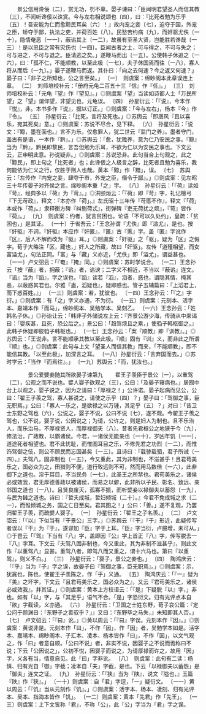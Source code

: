 <!-- { "loadSidebar": true } -->
　　景公信用谗佞〔二〕，赏无功，罚不辜。晏子谏曰：「臣闻明君望圣人而信其教〔三〕，不闻听谗佞以诛赏。今与左右相说颂也〔四〕，曰：『比死者勉为乐乎〔五〕！吾安能为仁而愈黥民耳矣〔六〕！』故内宠之妾〔七〕，迫夺于国，外宠之臣，矫夺于鄙，执法之吏，并荷百姓〔八〕。民愁苦约病〔九〕，而奸驱尤佚〔一十〕，隐情奄恶〔一一〕，蔽谄其上〔一二〕，故虽有至圣大贤，岂能胜若谗哉〔一三〕！是以忠臣之常有灾伤也〔一四〕。臣闻古者之士，可与得之，不可与失之；可与进之，不可与退之。臣请逃之矣。」遂鞭马而出〔一五〕。公使韩子休追之〔一六〕，曰：「孤不仁，不能顺教，以至此极〔一七〕，夫子休国焉而往〔一八〕，寡人将从而后〔一九〕。」晏子遂鞭马而返。其仆曰：「向之去何速？今之返又何速？」晏子曰：「非子之所知也，公之言至矣。」
〔一〕　则虞案：绵眇阁本此章误连上章。
〔二〕　刘师培校补云：「册府元龟二百五十三『信』作『任』。」
〔三〕　刘师培校补云：「元龟『望』作『望见』。」◎则虞案「望」当读如诗都人士「万民所望」之「望」谓仰望，非望见也，元龟误。
〔四〕　孙星衍云：「『说』，今本作『悦』，非。本书多作『说』，据以订正。」◎则虞案：「今与左右」，杨本『今』作『令』。
〔五〕　孙星衍云：「比死，言将及死也。」◎苏舆云「即唐风『且以喜乐，宛其死矣』意。」◎则虞案：苏说不尽合，见下释。
〔六〕　孙星衍云：「说文：『黥，墨在面也。』言不为乐，仅愈罪人，犹二世云『监门之养』。墨者守门，盖古有是语，一本作『黔』。」◎苏舆云：「愈，犹赡养，意为仁乃安民之事。『黥』当为『黔』，黔民即黎民，言吾但勉为乐耳，不欲为仁以为安民之事也。下文云云，正申明此意。孙说疑非。」◎则虞案：苏说恐非。此句当合上句观之，此之「黥民」，即上句之「比死者」也；此谗佞之人极言之辞，比死者且勉为喜乐，我何能依为仁义之行，仅胜于刑人也哉。黄本「黥」作「黯」，误。
〔七〕　苏舆云：「左传作『内宠之妾，肆夺于市，外宠之臣，僭令于鄙』。」◎则虞案：见左昭三十年传晏子对齐侯之言。绵眇阁本重「之」字。
〔八〕　孙星衍云：「『荷』读如『苛』，经典多以『荷』为『苛』。」◎洪颐烜云：「『荷』即『苛』字，礼记檀弓『下无苛政』，释文：『本亦作「荷」。』左氏昭十三年传『苛慝不作』，释文『「荷」本或作「荷」。』隶释衡方碑『纠剔荷忒』，街弹碑『吏无荷扰之烦』，『苛』皆作『荷』。」
〔九〕　则虞案：约者，犹言贫困也。论语「不可以久处约」，皇疏：「贫困也，」是其证。
〔一十〕于省吾云：「王念孙谓『尤佚』即『溢尤』，是也。按『奸驱』不词，『奸驱』本应作『奸匿』，『匿』古『慝』字。盖『匿』字讹作『区』，后人不解而改为『驱』耳。」◎则虞案：「奸驱」之「驱」，疑为「区」之假字。荀子大略注「区，藏也，」奸人之所藏，故曰「奸驱」。左传「道殣相望，而女富溢尤」，句法正同。「富」与「藏」义亦近，「尤佚」即「溢尤」，谓益甚也。
〔一一〕卢文弨云：「『奄』『掩』同。」◎则虞案：苏时学说合。
〔一二〕王念孙云「按『蔽』者，拥蔽；『谄』者，谄谀；二字义不相近，不当以『蔽谄』连文。『谄』当为『謟』，字之误也，『謟』读若『滔』，滔者，惑也，谓隐其情，掩其恶，以蔽惑其君也。尔雅『蛊，滔疑也』，疑即惑也。管子五辅篇曰：『上滔君上，而下惑百姓。』」
〔一三〕则虞案：若，犹彼也。
〔一四〕王念孙云：「『之』字衍。」◎则虞案：有「之」字义亦通，不为衍。
〔一五〕则虞案：元刻本、活字本、嘉靖本作「而马」，绵眇阁本、吴勉学本、吴刻乙。
〔一六〕王念孙云：「姓韩名子休。」◎孙诒让云：「韩非子外储说左上云：『齐景公游少海，传骑从中来谒曰：「婴疾甚，且死，恐公后之。」景公曰：「趋驾烦且之乘，」使驺子韩枢御之。』此韩子休疑即彼驺子韩枢也。」
〔一七〕王念孙云：「案『顺教』即『训教』。」◎苏舆云：「王说非。言不能顺承其教以至此极。『顺』固有『训』义，而非此之所谓『顺』也。」◎则虞案：此句与上文「望圣人而信其教」而来，「不能顺教」，即不能信其教。「以至此极」，加深言之耳。
〔一八〕孙星衍云：「言弃国而去。」◎苏时学云：「当作『而焉往』。」
〔一九〕苏舆云：「而，犹汝也。」



　　　　景公爱嬖妾随其所欲晏子谏第九
　　翟王子羡臣于景公〔一〕，以重驾〔二〕，公观之而不说也。嬖人婴子欲观之〔三〕，公曰：「及晏子寝病也。」居囿中台上以观之，婴子说之，因为之请曰：「厚禄之！」公许诺。晏子起病而见公，公曰：「翟王子羡之驾，寡人甚说之，请使之示乎〔四〕？」晏子曰：「驾御之事，臣无职焉。」公曰：「寡人一乐之，是欲禄之以万锺，其足乎〔五〕？」对曰：「昔卫士东野之驾也〔六〕，公说之，婴子不说，公曰不说〔七〕，遂不观。今翟王子羡之驾也，公不说，婴子说，公因说之；为请，公许之，则是妇人为制也。且不乐治人，而乐治马，不厚禄贤人，而厚禄御夫〔八〕。昔者先君桓公之地狭于今〔九〕，修法治，广政教，以霸诸侯。今君，一诸侯无能亲也〔一十〕，岁凶年饥〔一一〕，道途死者相望也。君不此忧耻，而惟图耳目之乐，不修先君之功烈〔一二〕，而惟饰驾御之伎，则公不顾民而忘国甚矣〔一三〕。且诗曰：『载骖载驷，君子所诫〔一四〕。』夫驾八，固非制也〔一五〕，今又重此，其为非制也，不滋甚乎！且君苟美乐之，国必众为之，田猎则不便，道行致远则不可，然而用马数倍〔一六〕，此非御下之道也。淫于耳目，不当民务〔一七〕，此圣王之所禁也。君苟美乐之，诸侯必或效我，君无厚德善政以被诸侯，而易之以僻，此非所以子民、彰名、致远、亲邻国之道也〔一八〕。且贤良废灭，孤寡不振，而听嬖妾以禄御夫以蓄怨〔一九〕，与民为雠之道也。诗曰：『哲夫成城，哲妇倾城〔二十〕。』今君不免成城之求〔二一〕，而惟倾城之务，国之亡日至矣。君其图之！」公曰：「善。」遂不复观，乃罢归翟王子羡，而疏嬖人婴子。
〔一〕　孙星衍云：「翟王之子名羡。」
〔二〕　卢文弨云：「『以』下似当有『干景公』三字。」◎苏舆云「『干』『于』形近，此疑传写者误以『干』为『于』，遂谬加『臣』字于上耳。『臣』字当衍，卢臆增，未可从。」◎于鬯云「『驾』下当有『八』字，盖即因『公』字上首正『八』字，传写脱去一『八』字耳。下文云『夫驾八固非制也，今又重此，其为非制不滋甚乎』，则此文作『以重驾八』显甚。重驾八者，即驾八而又重之，谓十六马也。第曰『以重驾』，则义不白。」
〔三〕　孙星衍云：「婴子，景公之妾也。」
〔四〕　陶鸿庆云：「『乎』当为『子』字之误，故晏子曰『驾御之事，臣无职焉』。」◎则虞案：示，犹寘也，陈也，使翟王子羡陈之，作「乎」义通。
〔五〕　陶鸿庆云：「『一』疑为『美』之坏字，下文云『且君苟美乐之，国必众为之』，又云『君苟美乐之，诸侯必或效我』，并其证。」◎则虞案：黄本上方校语云：「『是』下疑脱『以』字，」非也。如有「以」字，与「其足乎」语气不合。「是」字恐衍文。归有光评点本自「欲」字截读，义亦通。
〔六〕　孙星衍云：「卫国之士姓东野，荀子哀公篇：『定公问于颜渊曰：「东野子之善驭乎？」』又曰：『东野毕之马失，』未知即其人否。」
〔七〕　卢文弨云：「『曰』讹。」◎黄以周云：「『曰』字误。元刻本作『因』。」◎则虞案：黄说非是。元刻本作「曰」，不作「因」，作「因」者，吴勉学本如是。活字本、嘉靖本、绵眇阁本、子汇本、凌本、杨本皆作「曰」，不作「因」，以文气观之，作「曰」者意自顺。「公曰不说」者，非实不说，因婴子之不说而诡称曰不说；下云「公因说之」，公初不悦，因婴子而说之，为请厚禄而许之，故用「因」字，义各有当，情意自见。此「曰」字非讹。
〔八〕　则虞案：此句有二读：杨慎、归有光自「御」字截；凌本自「夫」字截，是也。下云「以禄御夫以蓄怨」是「御夫」连文之证。
〔九〕　孙星衍云：「『狭』当为『陕』，说文『隘也，』玉篇『陕』作『狭』。」
〔一十〕则虞案：自「君」字逗，「一」疑衍文。
〔一一〕黄以周云：「『饥』当从元刻作『饥』。」◎则虞案：活字本、杨本、凌刻、归有光评本、吴本、指海本皆作「饥」。
〔一二〕则虞案：黄本「先君」作「先王」。
〔一三〕则虞案：上下文皆称「君」，不称「公」，此「公」字当为「君」字之误。
